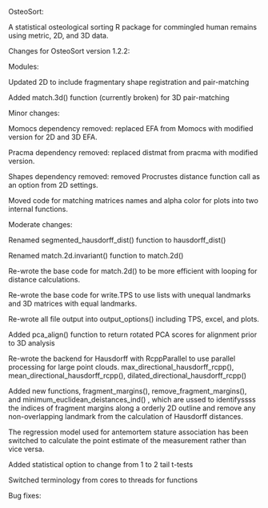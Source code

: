 OsteoSort:

A statistical osteological sorting R package for commingled human remains using metric, 2D, and 3D data.

Changes for OsteoSort version 1.2.2:



Modules:

Updated 2D to include fragmentary shape registration and pair-matching


Added match.3d() function (currently broken) for 3D pair-matching



Minor changes:

Momocs dependency removed: replaced EFA from Momocs with modified version for 2D and 3D EFA.

Pracma dependency removed: replaced distmat from pracma with modified version.

Shapes dependency removed: removed Procrustes distance function call as an option from 2D settings.

Moved code for matching matrices names and alpha color for plots into two internal functions.



Moderate changes:

Renamed segmented_hausdorff_dist() function to hausdorff_dist()

Renamed match.2d.invariant() function to match.2d()

Re-wrote the base code for match.2d() to be more efficient with looping for distance calculations.

Re-wrote the base code for write.TPS to use lists with unequal landmarks and 3D matrices with equal landmarks.

Re-wrote all file output into output_options() including TPS, excel, and plots.

Added pca_align() function to return rotated PCA scores for alignment prior to 3D analysis

Re-wrote the backend for Hausdorff with RcppParallel to use parallel processing for large point clouds.
max_directional_hausdorff_rcpp(), mean_directional_hausdorff_rcpp(), dilated_directional_hausdorff_rcpp()

Added new functions, fragment_margins(), remove_fragment_margins(), and minimum_euclidean_deistances_ind() , which are ussed to identifyssss the indices of fragment margins along a orderly 2D outline and remove any non-overlapping landmark from the calculation of Hausdorff distances.

The regression model used for antemortem stature association has been switched to calculate the point estimate of the measurement rather than vice versa. 

Added statistical option to change from 1 to 2 tail t-tests

Switched terminology from cores to threads for functions


Bug fixes:


